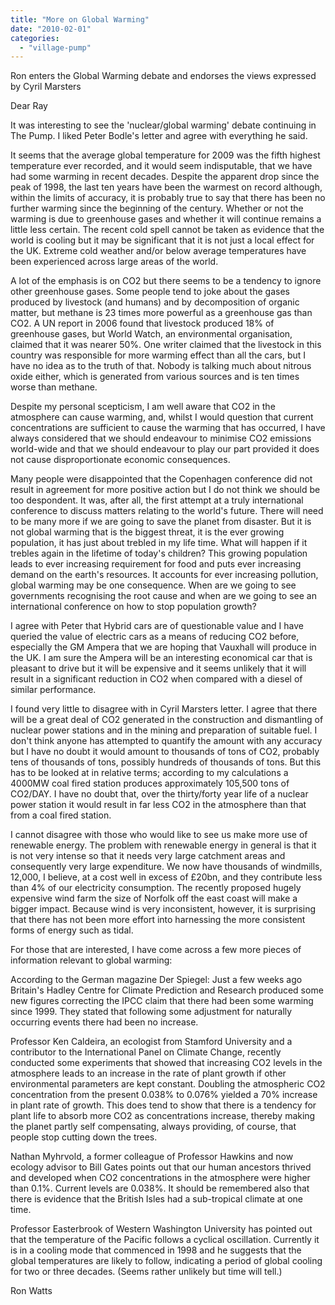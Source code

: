 ```yaml
---
title: "More on Global Warming"
date: "2010-02-01"
categories: 
  - "village-pump"
---
```


Ron enters the Global Warming debate and endorses the views expressed by Cyril Marsters

Dear Ray

It was interesting to see the 'nuclear/global warming' debate continuing in The Pump. I liked Peter Bodle's letter and agree with everything he said.

It seems that the average global temperature for 2009 was the fifth highest temperature ever recorded, and it would seem indisputable, that we have had some warming in recent decades. Despite the apparent drop since the peak of 1998, the last ten years have been the warmest on record although, within the limits of accuracy, it is probably true to say that there has been no further warming since the beginning of the century. Whether or not the warming is due to greenhouse gases and whether it will continue remains a little less certain. The recent cold spell cannot be taken as evidence that the world is cooling but it may be significant that it is not just a local effect for the UK. Extreme cold weather and/or below average temperatures have been experienced across large areas of the world.

A lot of the emphasis is on CO2 but there seems to be a tendency to ignore other greenhouse gases. Some people tend to joke about the gases produced by livestock (and humans) and by decomposition of organic matter, but methane is 23 times more powerful as a greenhouse gas than CO2. A UN report in 2006 found that livestock produced 18% of greenhouse gases, but World Watch, an environmental organisation, claimed that it was nearer 50%. One writer claimed that the livestock in this country was responsible for more warming effect than all the cars, but I have no idea as to the truth of that. Nobody is talking much about nitrous oxide either, which is generated from various sources and is ten times worse than methane.

Despite my personal scepticism, I am well aware that CO2 in the atmosphere can cause warming, and, whilst I would question that current concentrations are sufficient to cause the warming that has occurred, I have always considered that we should endeavour to minimise CO2 emissions world-wide and that we should endeavour to play our part provided it does not cause disproportionate economic consequences.

Many people were disappointed that the Copenhagen conference did not result in agreement for more positive action but I do not think we should be too despondent. It was, after all, the first attempt at a truly international conference to discuss matters relating to the world's future. There will need to be many more if we are going to save the planet from disaster. But it is not global warming that is the biggest threat, it is the ever growing population, it has just about trebled in my life time. What will happen if it trebles again in the lifetime of today's children? This growing population leads to ever increasing requirement for food and puts ever increasing demand on the earth's resources. It accounts for ever increasing pollution, global warming may be one consequence. When are we going to see governments recognising the root cause and when are we going to see an international conference on how to stop population growth?

I agree with Peter that Hybrid cars are of questionable value and I have queried the value of electric cars as a means of reducing CO2 before, especially the GM Ampera that we are hoping that Vauxhall will produce in the UK. I am sure the Ampera will be an interesting economical car that is pleasant to drive but it will be expensive and it seems unlikely that it will result in a significant reduction in CO2 when compared with a diesel of similar performance.

I found very little to disagree with in Cyril Marsters letter. I agree that there will be a great deal of CO2 generated in the construction and dismantling of nuclear power stations and in the mining and preparation of suitable fuel. I don't think anyone has attempted to quantify the amount with any accuracy but I have no doubt it would amount to thousands of tons of CO2, probably tens of thousands of tons, possibly hundreds of thousands of tons. But this has to be looked at in relative terms; according to my calculations a 4000MW coal fired station produces approximately 105,500 tons of CO2/DAY. I have no doubt that, over the thirty/forty year life of a nuclear power station it would result in far less CO2 in the atmosphere than that from a coal fired station.

I cannot disagree with those who would like to see us make more use of renewable energy. The problem with renewable energy in general is that it is not very intense so that it needs very large catchment areas and consequently very large expenditure. We now have thousands of windmills, 12,000, I believe, at a cost well in excess of £20bn, and they contribute less than 4% of our electricity consumption. The recently proposed hugely expensive wind farm the size of Norfolk off the east coast will make a bigger impact. Because wind is very inconsistent, however, it is surprising that there has not been more effort into harnessing the more consistent forms of energy such as tidal.

For those that are interested, I have come across a few more pieces of information relevant to global warming:

According to the German magazine Der Spiegel: Just a few weeks ago Britain's Hadley Centre for Climate Prediction and Research produced some new figures correcting the IPCC claim that there had been some warming since 1999. They stated that following some adjustment for naturally occurring events there had been no increase.

Professor Ken Caldeira, an ecologist from Stamford University and a contributor to the International Panel on Climate Change, recently conducted some experiments that showed that increasing CO2 levels in the atmosphere leads to an increase in the rate of plant growth if other environmental parameters are kept constant. Doubling the atmospheric CO2 concentration from the present 0.038% to 0.076% yielded a 70% increase in plant rate of growth. This does tend to show that there is a tendency for plant life to absorb more CO2 as concentrations increase, thereby making the planet partly self compensating, always providing, of course, that people stop cutting down the trees.

Nathan Myhrvold, a former colleague of Professor Hawkins and now ecology advisor to Bill Gates points out that our human ancestors thrived and developed when CO2 concentrations in the atmosphere were higher than 0.1%. Current levels are 0.038%. It should be remembered also that there is evidence that the British Isles had a sub-tropical climate at one time.

Professor Easterbrook of Western Washington University has pointed out that the temperature of the Pacific follows a cyclical oscillation. Currently it is in a cooling mode that commenced in 1998 and he suggests that the global temperatures are likely to follow, indicating a period of global cooling for two or three decades. (Seems rather unlikely but time will tell.)

Ron Watts
